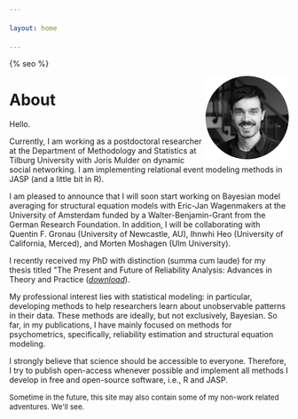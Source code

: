 ```yaml
---

layout: home

---
```

{% seo %}
<!-- Google tag (gtag.js) -->
<script async src="https://www.googletagmanager.com/gtag/js?id=G-NCG60VZ1HG"></script>
<script>
  window.dataLayer = window.dataLayer || [];
  function gtag(){dataLayer.push(arguments);}
  gtag('js', new Date());

  gtag('config', 'G-NCG60VZ1HG');
</script>

<img style="float: right;" src="/assets/images/me_bw.png" width="150">

# About
Hello. 


Currently, I am working as a postdoctoral researcher at the Department of Methodology and Statistics at Tilburg University with Joris Mulder on dynamic social networking. I am implementing relational event modeling methods in JASP (and a little bit in R). 

I am pleased to announce that I will soon start working on Bayesian model averaging for structural equation models with Eric-Jan Wagenmakers at the University of Amsterdam funded by a Walter-Benjamin-Grant from the German Research Foundation. In addition, I will be collaborating with Quentin F. Gronau (University of Newcastle, AU), Ihnwhi Heo (University of California, Merced), and Morten Moshagen (Ulm University).

I recently received my PhD with distinction (summa cum laude) for my thesis titled "The Present and Future of Reliability Analysis: Advances in Theory and Practice ([*download*](https://oparu.uni-ulm.de/xmlui/handle/123456789/49776)). 

My professional interest lies with statistical modeling: in particular, developing methods to help researchers learn about unobservable patterns in their data. These methods are ideally, but not exclusively, Bayesian. So far, in my publications, I have mainly focused on methods for psychometrics, specifically, reliability estimation and structural equation modeling. 

I strongly believe that science should be accessible to everyone. Therefore, I try to publish open-access whenever possible and implement all methods I develop in free and open-source software, i.e., R and JASP. 


<font size="2"> Sometime in the future, this site may also contain some of my non-work related adventures. We'll see.  </font>

